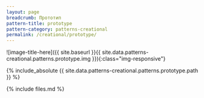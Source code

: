 ```yaml
---
layout: page
breadcrumb: Прототип
pattern-title: prototype
pattern-category: patterns-creational
permalink: /creational/prototype/
---
```

![image-title-here]({{ site.baseurl }}{{ site.data.patterns-creational.patterns.prototype.img }}){:class="img-responsive"}

{% include_absolute {{ site.data.patterns-creational.patterns.prototype.path }} %}

{% include files.md %}
